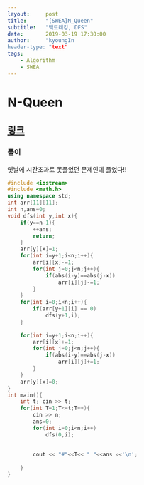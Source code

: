 ```yaml
---
layout:     post
title:      "[SWEA]N_Queen"
subtitle:   "백트래킹, DFS"
date:       2019-03-19 17:30:00
author:     "kyoungIn
header-type: "text"
tags:
    - Algorithm
    - SWEA
---
```

# N-Queen

## [링크](https://www.swexpertacademy.com/main/talk/solvingClub/problemView.do?solveclubId=AV6kld8aisgDFASb&contestProbId=AV7GKs06AU0DFAXB&probBoxId=AV6kld8aiskDFASb&type=PROBLEM&problemBoxTitle=%EC%82%BC%EC%84%B1%EC%8B%9C%ED%97%98%EB%8C%80%EB%B9%84+%EA%B8%B0%EB%B3%B8%EB%AC%B8%EC%A0%9C%EB%AA%A8%EC%9D%8C%28%EB%82%9C%EC%9D%B4%EB%8F%84+1~3%29&problemBoxCnt=15)

### 풀이 

옛날에 시간초과로 못풀었던 문제인데 풀었다!!

```cpp
#include <iostream>
#include <math.h>
using namespace std;
int arr[11][11];
int n,ans=0;
void dfs(int y,int x){
    if(y==n-1){
        ++ans;
        return;
    }
    arr[y][x]=1;
    for(int i=y+1;i<n;i++){
        arr[i][x]-=1;
        for(int j=0;j<n;j++){
            if(abs(i-y)==abs(j-x))
                arr[i][j]-=1;
        }
    }
    for(int i=0;i<n;i++){
        if(arr[y+1][i] == 0)
            dfs(y+1,i);
    }
    
    for(int i=y+1;i<n;i++){
        arr[i][x]+=1;
        for(int j=0;j<n;j++){
            if(abs(i-y)==abs(j-x))
                arr[i][j]+=1;
        }
    }
    arr[y][x]=0;
}
int main(){
    int t; cin >> t;
    for(int T=1;T<=t;T++){
        cin >> n;
        ans=0;
        for(int i=0;i<n;i++)
            dfs(0,i);
        
        
        cout << "#"<<T<< " "<<ans <<'\n';
        
    }
}

```


